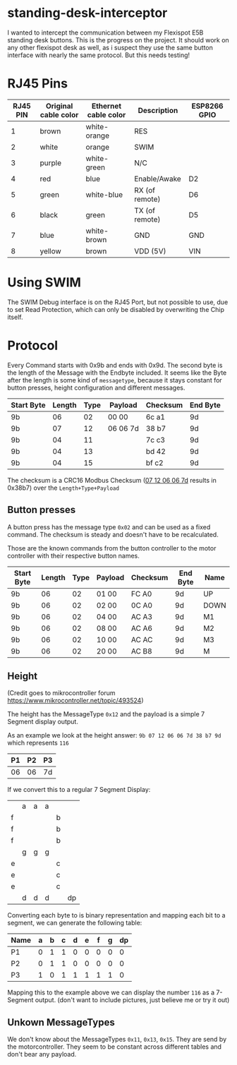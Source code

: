 # standing-desk-interceptor
I wanted to intercept the communication between my Flexispot E5B standing desk buttons. This is the progress on the project.
It should work on any other flexispot desk as well, as i suspect they use the same button interface with nearly the same protocol. But this needs testing!

# RJ45 Pins

| RJ45 PIN | Original cable color | Ethernet cable color | Description       |ESP8266 GPIO|
|----------|----------------------|----------------------|-------------------|------------|
| 1        | brown                | white-orange         | RES               |            |
| 2        | white                | orange               | SWIM              |            |
| 3        | purple               | white-green          | N/C               |            |
| 4        | red                  | blue                 | Enable/Awake      |D2          |
| 5        | green                | white-blue           | RX (of remote)    |D6          |
| 6        | black                | green                | TX (of remote)    |D5          |
| 7        | blue                 | white-brown          | GND               |GND         |
| 8        | yellow               | brown                | VDD (5V)          |VIN         |

# Using SWIM
The SWIM Debug interface is on the RJ45 Port, but not possible to use, due to set Read Protection, which can only be disabled by overwriting the Chip itself.

# Protocol
Every Command starts with 0x9b and ends with 0x9d. The second byte is the length of the Message with the Endbyte included. It seems like the Byte after the length is some kind of `messagetype`, because it stays constant for button presses, height configuration and different messages. 

| Start Byte | Length | Type | Payload | Checksum | End Byte |
|---|---|---|---|---|---|
| 9b | 06 | 02 | 00 00 | 6c a1 | 9d |
| 9b | 07 | 12 | 06 06 7d | 38 b7 | 9d |
| 9b | 04 | 11 | | 7c c3| 9d |
| 9b | 04 | 13 | | bd 42 | 9d |
| 9b | 04 | 15 | | bf c2 | 9d |

The checksum is a CRC16 Modbus Checksum ([07 12 06 06 7d](https://crccalc.com/?crc=071206067d&method=crc16&datatype=hex&outtype=hex) results in 0x38b7) over the `Length+Type+Payload`

## Button presses
A button press has the message type `0x02` and can be used as a fixed command. The checksum is steady and doesn't have to be recalculated.

Those are the known commands from the button controller to the motor controller with their respective button names.

| Start Byte | Length | Type | Payload | Checksum | End Byte | Name |
|---|---|---|---|---|---|---|
| 9b | 06 | 02 | 01 00 | FC A0 | 9d | UP |
| 9b | 06 | 02 | 02 00 | 0C A0 | 9d | DOWN |
| 9b | 06 | 02 | 04 00 | AC A3 | 9d | M1 |
| 9b | 06 | 02 | 08 00 | AC A6 | 9d | M2 |
| 9b | 06 | 02 | 10 00 | AC AC | 9d | M3 |
| 9b | 06 | 02 | 20 00 | AC B8 | 9d | M |

## Height
(Credit goes to mikrocontroller forum https://www.mikrocontroller.net/topic/493524)

The height has the MessageType `0x12` and the payload is a simple 7 Segment display output.

As an example we look at the height answer: `9b 07 12 06 06 7d 38 b7 9d` which represents `116`

| P1 | P2 | P3 |
|---|---|---|
| 06 | 06 | 7d |

If we convert this to a regular 7 Segment Display:

|||||||
|---|---|---|---|---|---|
||a|a|a|||
|f||||b||
|f||||b||
|f||||b||
||g|g|g|||
|e||||c||
|e||||c||
|e||||c||
||d|d|d||dp|

Converting each byte to is binary representation and mapping each bit to a segment, we can generate the following table:

| Name | a | b | c | d | e | f | g | dp |
|---|---|---|---|---|---|---|---|---|
|P1|0|1|1|0|0|0|0|0|
|P2|0|1|1|0|0|0|0|0|
|P3|1|0|1|1|1|1|1|0|

Mapping this to the example above we can display the number `116` as a 7-Segment output. (don't want to include pictures, just believe me or try it out)

## Unkown MessageTypes
We don't know about the MessageTypes `0x11`, `0x13`, `0x15`. They are send by the motorcontroller.
They seem to be constant across different tables and don't bear any payload.
